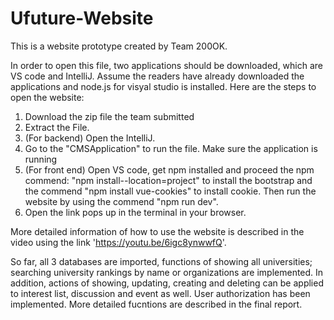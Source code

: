 # Ufuture-Website
This is a website prototype created by Team 200OK.

In order to open this file, two applications should be downloaded, which are VS code and IntelliJ. Assume the readers have already downloaded the applications and node.js for visyal studio is installed. 
Here are the steps to open the website: 
1. Download the zip file the team submitted
2. Extract the File.
3. (For backend) Open the IntelliJ.
4. Go to the "CMSApplication" to run the file. Make sure the application is running 
5. (For front end) Open VS code, get npm installed and proceed the npm commend: "npm install--location=project" to install  the bootstrap and the commend "npm install vue-cookies" to install cookie. Then run the website by using the commend "npm run dev".
6. Open the link pops up in the terminal in your browser. 

More detailed information of how to use the website is described in the video using the link 'https://youtu.be/6igc8ynwwfQ'.

So far, all 3 databases are imported, functions of showing all universities; searching university rankings by name or organizations are implemented. In addition, actions of showing, updating, creating and deleting can be applied to interest list, discussion and event as well. User authorization has been implemented. More detailed fucntions are described in the final report.


